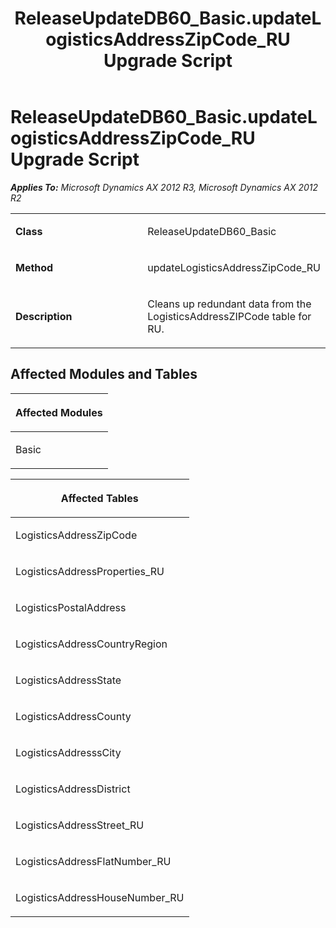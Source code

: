 ﻿---
title: ReleaseUpdateDB60_Basic.updateLogisticsAddressZipCode_RU Upgrade Script
TOCTitle: ReleaseUpdateDB60_Basic.updateLogisticsAddressZipCode_RU Upgrade Script
ms:assetid: 17f11218-7997-f886-a074-a60382500f1c
ms:mtpsurl: https://msdn.microsoft.com/en-us/library/JJ718596(v=AX.60)
ms:contentKeyID: 49706884
ms.date: 05/18/2015
mtps_version: v=AX.60
---

# ReleaseUpdateDB60\_Basic.updateLogisticsAddressZipCode\_RU Upgrade Script 


_**Applies To:** Microsoft Dynamics AX 2012 R3, Microsoft Dynamics AX 2012 R2_

<table>
<colgroup>
<col style="width: 50%" />
<col style="width: 50%" />
</colgroup>
<tbody>
<tr class="odd">
<td><p><strong>Class</strong></p></td>
<td><p>ReleaseUpdateDB60_Basic</p></td>
</tr>
<tr class="even">
<td><p><strong>Method</strong></p></td>
<td><p>updateLogisticsAddressZipCode_RU</p></td>
</tr>
<tr class="odd">
<td><p><strong>Description</strong></p></td>
<td><p>Cleans up redundant data from the LogisticsAddressZIPCode table for RU.</p></td>
</tr>
</tbody>
</table>


## Affected Modules and Tables

<table>
<colgroup>
<col style="width: 100%" />
</colgroup>
<thead>
<tr class="header">
<th><p>Affected Modules</p></th>
</tr>
</thead>
<tbody>
<tr class="odd">
<td><p>Basic</p></td>
</tr>
</tbody>
</table>


<table>
<colgroup>
<col style="width: 100%" />
</colgroup>
<thead>
<tr class="header">
<th><p>Affected Tables</p></th>
</tr>
</thead>
<tbody>
<tr class="odd">
<td><p>LogisticsAddressZipCode</p></td>
</tr>
<tr class="even">
<td><p>LogisticsAddressProperties_RU</p></td>
</tr>
<tr class="odd">
<td><p>LogisticsPostalAddress</p></td>
</tr>
<tr class="even">
<td><p>LogisticsAddressCountryRegion</p></td>
</tr>
<tr class="odd">
<td><p>LogisticsAddressState</p></td>
</tr>
<tr class="even">
<td><p>LogisticsAddressCounty</p></td>
</tr>
<tr class="odd">
<td><p>LogisticsAddresssCity</p></td>
</tr>
<tr class="even">
<td><p>LogisticsAddressDistrict</p></td>
</tr>
<tr class="odd">
<td><p>LogisticsAddressStreet_RU</p></td>
</tr>
<tr class="even">
<td><p>LogisticsAddressFlatNumber_RU</p></td>
</tr>
<tr class="odd">
<td><p>LogisticsAddressHouseNumber_RU</p></td>
</tr>
</tbody>
</table>

  


